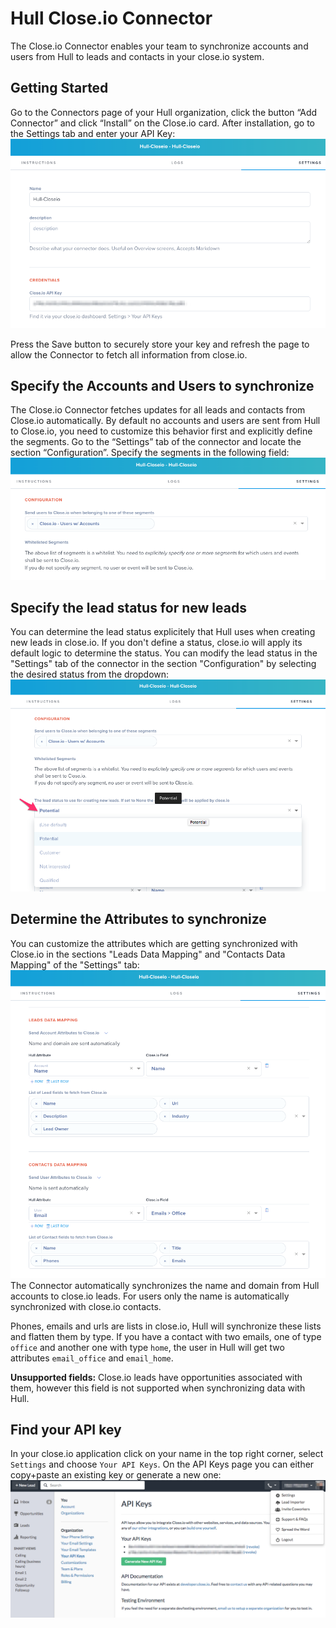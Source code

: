 # Hull Close.io Connector

 The Close.io Connector enables your team to synchronize accounts and users from Hull to leads and contacts in your close.io system.

## Getting Started

 Go to the Connectors page of your Hull organization, click the button “Add Connector” and click “Install” on the Close.io card. After installation, go to the Settings tab and enter your API Key:
 ![Getting Started Step 1](./docs/gettingstarted01.png)

 Press the Save button to securely store your key and refresh the page to allow the Connector to fetch all information from close.io.

## Specify the Accounts and Users to synchronize

The Close.io Connector fetches updates for all leads and contacts from Close.io automatically.
By default no accounts and users are sent from Hull to Close.io, you need to customize this behavior first and explicitly define the segments. Go to the “Settings” tab of the connector and locate the section “Configuration”. Specify the segments in the following field:
![Whitelisted segments](./docs/connectorconfig01.png)

## Specify the lead status for new leads

You can determine the lead status explicitely that Hull uses when creating new leads in close.io.
If you don't define a status, close.io will apply its default logic to determine the status.
You can modify the lead status in the "Settings" tab of the connector in the section "Configuration" by selecting
the desired status from the dropdown:
![Lead creation status](./docs/connectorconfig02.png)

## Determine the Attributes to synchronize

You can customize the attributes which are getting synchronized with Close.io in the sections "Leads Data Mapping" and "Contacts Data Mapping" of the "Settings" tab:
![Define Data Mappings](./docs/datamappings01.png)
The Connector automatically synchronizes the name and domain from Hull accounts to close.io leads. For users only the name is automatically synchronized with close.io contacts.

Phones, emails and urls are lists in close.io, Hull will synchronize these lists and flatten them by type.
If you have a contact with two emails, one of type `office` and another one with type `home`, the user in Hull will get
two attributes `email_office` and `email_home`.

**Unsupported fields:** Close.io leads have opportunities associated with them, however this field is not supported when synchronizing data with Hull.

## Find your API key

In your close.io application click on your name in the top right corner, select `Settings` and choose `Your API Keys`.
On the API Keys page you can either copy+paste an existing key or generate a new one:
![Find your API key](./docs/apikeys01.png)